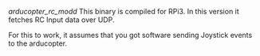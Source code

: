 *arducopter_rc_modd*
This binary is compiled for RPi3.
In this version it fetches RC Input data over UDP.

For this to work, it assumes that you got software sending Joystick events to the arducopter.
